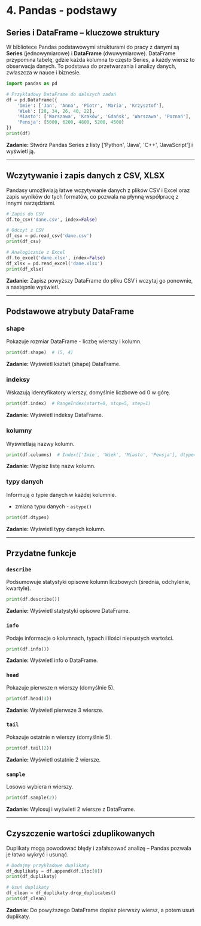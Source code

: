 # 4. Pandas - podstawy

## Series i DataFrame – kluczowe struktury  

W bibliotece Pandas podstawowymi strukturami do pracy z danymi są **Series** (jednowymiarowe) i **DataFrame** (dwuwymiarowe). DataFrame przypomina tabelę, gdzie każda kolumna to często Series, a każdy wiersz to obserwacja danych. To podstawa do przetwarzania i analizy danych, zwłaszcza w nauce i biznesie.  

```python
import pandas as pd

# Przykładowy DataFrame do dalszych zadań
df = pd.DataFrame({
    'Imie': ['Jan', 'Anna', 'Piotr', 'Maria', 'Krzysztof'],
    'Wiek': [28, 34, 26, 40, 22],
    'Miasto': ['Warszawa', 'Kraków', 'Gdańsk', 'Warszawa', 'Poznań'],
    'Pensja': [5000, 6200, 4800, 5200, 4500]
})
print(df)
```

**Zadanie:** Stwórz Pandas Series z listy ['Python', 'Java', 'C++', 'JavaScript'] i wyświetl ją.

***

## Wczytywanie i zapis danych z CSV, XLSX  

Pandasy umożliwiają łatwe wczytywanie danych z plików CSV i Excel oraz zapis wyników do tych formatów, co pozwala na płynną współpracę z innymi narzędziami.

```python
# Zapis do CSV
df.to_csv('dane.csv', index=False)

# Odczyt z CSV
df_csv = pd.read_csv('dane.csv')
print(df_csv)

# Analogicznie z Excel
df.to_excel('dane.xlsx', index=False)
df_xlsx = pd.read_excel('dane.xlsx')
print(df_xlsx)
```

**Zadanie:** Zapisz powyższy DataFrame do pliku CSV i wczytaj go ponownie, a następnie wyświetl.

***

## Podstawowe atrybuty DataFrame  

### shape  

Pokazuje rozmiar DataFrame - liczbę wierszy i kolumn.  

```python
print(df.shape)  # (5, 4)
```

**Zadanie:** Wyświetl kształt (shape) DataFrame.

### indeksy  

Wskazują identyfikatory wierszy, domyślnie liczbowe od 0 w górę.  

```python
print(df.index)  # RangeIndex(start=0, stop=5, step=1)
```

**Zadanie:** Wyświetl indeksy DataFrame.

### kolumny  

Wyświetlają nazwy kolumn.  

```python
print(df.columns)  # Index(['Imie', 'Wiek', 'Miasto', 'Pensja'], dtype='object')
```

**Zadanie:** Wypisz listę nazw kolumn.

### typy danych  

Informują o typie danych w każdej kolumnie.  

* zmiana typu danych - `astype()`

```python
print(df.dtypes)
```

**Zadanie:** Wyświetl typy danych kolumn.

***

## Przydatne funkcje  

### `describe`  

Podsumowuje statystyki opisowe kolumn liczbowych (średnia, odchylenie, kwartyle).  

```python
print(df.describe())
```

**Zadanie:** Wyświetl statystyki opisowe DataFrame.

### `info`  

Podaje informacje o kolumnach, typach i ilości niepustych wartości.  

```python
print(df.info())
```

**Zadanie:** Wyświetl info o DataFrame.

### `head`  

Pokazuje pierwsze n wierszy (domyślnie 5).  

```python
print(df.head(3))
```

**Zadanie:** Wyświetl pierwsze 3 wiersze.

### `tail`  

Pokazuje ostatnie n wierszy (domyślnie 5).  

```python
print(df.tail(2))
```

**Zadanie:** Wyświetl ostatnie 2 wiersze.

### `sample`  

Losowo wybiera n wierszy.  

```python
print(df.sample(2))
```

**Zadanie:** Wylosuj i wyświetl 2 wiersze z DataFrame.

***

## Czyszczenie wartości zduplikowanych  

Duplikaty mogą powodować błędy i zafałszować analizę – Pandas pozwala je łatwo wykryć i usunąć.  

```python
# Dodajmy przykładowe duplikaty
df_duplikaty = df.append(df.iloc[0])
print(df_duplikaty)

# Usuń duplikaty
df_clean = df_duplikaty.drop_duplicates()
print(df_clean)
```

**Zadanie:** Do powyższego DataFrame dopisz pierwszy wiersz, a potem usuń duplikaty.
